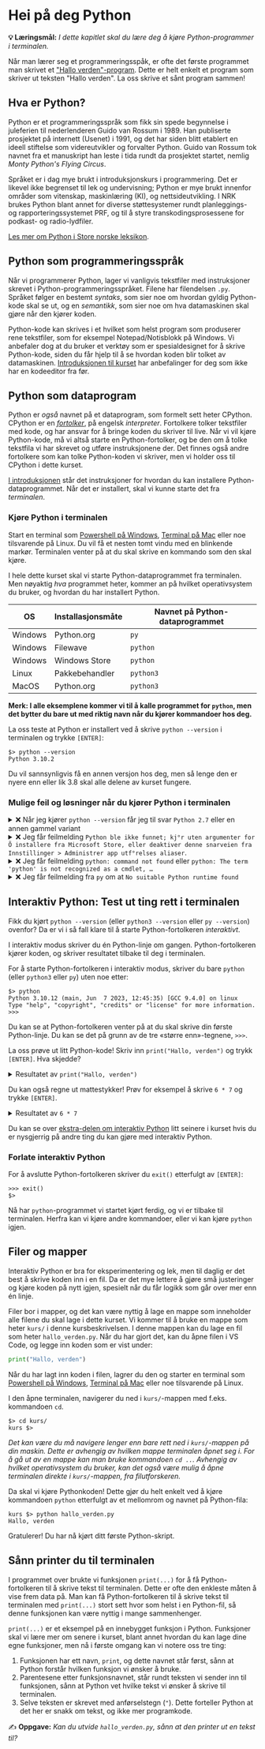 Hei på deg Python
=================
**💡 Læringsmål:** _I dette kapitlet skal du lære deg å kjøre Python-programmer i terminalen._

Når man lærer seg et programmeringsspåk, er ofte det første programmet man skrivet et ["Hallo verden"-program](https://en.wikipedia.org/wiki/%22Hello,_World!%22_program). Dette er helt enkelt et program som skriver ut teksten "Hallo verden". La oss skrive et sånt program sammen!


Hva er Python?
--------------

Python er et programmeringsspråk som fikk sin spede begynnelse i juleferien til nederlenderen Guido van Rossum i 1989.
Han publiserte prosjektet på internett (Usenet) i 1991, og det har siden blitt etablert en ideell stiftelse som videreutvikler og forvalter Python.
Guido van Rossum tok navnet fra et manuskript han leste i tida rundt da prosjektet startet, nemlig _Monty Python's Flying Circus_.

Språket er i dag mye brukt i introduksjonskurs i programmering.
Det er likevel ikke begrenset til lek og undervisning; Python er mye brukt innenfor områder som vitenskap, maskinlæring (KI), og nettsideutvikling.
I NRK brukes Python blant annet for diverse støttesystemer rundt planleggings- og rapporteringssystemet PRF, og til å styre transkodingsprosessene for podkast- og radio-lydfiler.

[Les mer om Python i Store norske leksikon](https://snl.no/Python_-_programmeringsspr%C3%A5k).


Python som programmeringsspråk
------------------------------

Når vi programmerer Python, lager vi vanligvis tekstfiler med instruksjoner skrevet i Python-programmeringsspråket.
Filene har filendelsen `.py`.
Språket følger en bestemt _syntaks_, som sier noe om hvordan gyldig Python-kode skal se ut, og en _semantikk_, som sier noe om hva datamaskinen skal gjøre når den kjører koden.

Python-kode kan skrives i et hvilket som helst program som produserer rene tekstfiler, som for eksempel Notepad/Notisblokk på Windows.
Vi anbefaler dog at du bruker et verktøy som er spesialdesignet for å skrive Python-kode, siden du får hjelp til å se hvordan koden blir tolket av datamaskinen.
[Introduksjonen til kurset](../README.md) har anbefalinger for deg som ikke har en kodeeditor fra før.


Python som dataprogram
----------------------

Python er _også_ navnet på et dataprogram, som formelt sett heter CPython.
CPython er en [_fortolker_](https://snl.no/fortolket_programmeringsspr%C3%A5k), på engelsk _interpreter_.
Fortolkere tolker tekstfiler med kode, og har ansvar for å bringe koden du skriver til live.
Når vi vil kjøre Python-kode, må vi altså starte en Python-fortolker, og be den om å tolke tekstfila vi har skrevet og utføre instruksjonene der.
Det finnes også andre fortolkere som kan tolke Python-koden vi skriver, men vi holder oss til CPython i dette kurset.

[I introduksjonen](../README.md) står det instruksjoner for hvordan du kan installere Python-dataprogrammet.
Når det er installert, skal vi kunne starte det fra _terminalen_.


### Kjøre Python i terminalen

Start en terminal som [Powershell på Windows](https://learn.microsoft.com/en-us/powershell/scripting/windows-powershell/starting-windows-powershell), [Terminal på Mac](https://support.apple.com/guide/terminal/open-or-quit-terminal-apd5265185d-f365-44cb-8b09-71a064a42125/mac) eller noe tilsvarende på Linux.
Du vil få et nesten tomt vindu med en blinkende markør.
Terminalen venter på at du skal skrive en kommando som den skal kjøre.

I hele dette kurset skal vi starte Python-dataprogrammet fra terminalen.
Men nøyaktig _hva_ programmet heter, kommer an på hvilket operativsystem du bruker, og hvordan du har installert Python.

| OS      | Installasjonsmåte | Navnet på Python-dataprogrammet |
|---------|-------------------|---------------------------------|
| Windows | Python.org        | `py`                            |
| Windows | Filewave          | `python`                        |
| Windows | Windows Store     | `python`                        |
| Linux   | Pakkebehandler    | `python3`                       |
| MacOS   | Python.org        | `python3`                       |

**Merk: I alle eksemplene kommer vi til å kalle programmet for `python`, men det bytter du bare ut med riktig navn når du kjører kommandoer hos deg.**

La oss teste at Python er installert ved å skrive `python --version` i terminalen og trykke `[ENTER]`:

```shell
$> python --version
Python 3.10.2
```

Du vil sannsynligvis få en annen versjon hos deg, men så lenge den er nyere enn eller lik 3.8 skal alle delene av kurset fungere.


### Mulige feil og løsninger når du kjører Python i terminalen

<details>
<summary>❌ Når jeg kjører <code>python --version</code> får jeg til svar <code>Python 2.7</code> eller en annen gammel variant</summary>

Prøv å kjøre `python3` i stedet for `python`:

```shell
$> python3 --version
Python 3.10.12
```

</details>
    
<details>
<summary>❌ Jeg får feilmelding <code>Python ble ikke funnet; kj°r uten argumenter for Õ installere fra Microsoft Store, eller deaktiver denne snarveien fra Innstillinger > Administrer app utf°relses aliaser</code>.</summary>

Har du installert fra Python.org? Prøv å kjøre med `py` i stedet for `python`:

```shell
$> py --version
Python 3.11.5
```
</details>

<details>
<summary>❌ Jeg får feilmelding <code>python: command not found</code> eller <code>python: The term 'python' is not recognized as a cmdlet, …</code></summary>

* Prøv med andre varianter, som `py` eller `python3`
* Er du sikker på at du har installert Python?
* Det kan hende Python ligger i ei mappe som terminalen ikke er satt opp til å søke i.
  Prøv å installere på nytt, men huke av for valg om å legge til Python i "PATH".

</details>

<details>
<summary>❌ Jeg får feilmelding fra <code>py</code> om at <code>No suitable Python runtime found</code></summary>

* På Windows blir Python-installasjonen vanligvis installert personlig.
  Åpnet du terminalen med den samme brukeren som du installerte Python med?
* Du kan eventuelt installere Python på nytt, men velge «Customize install» – da kan du velge å installere Python for alle brukerne på maskinen, og ikke bare din egen.
* Du kan også få denne feilmeldingen hvis du har installert fra Python.org, men seinere fjernet Python-installasjonen.
  Da kan `py` bli liggende igjen, men uten at den har noen Python-fortolker å bruke.
  Prøv å installere på nytt.

</details>


Interaktiv Python: Test ut ting rett i terminalen
-------------------------------------------------

Fikk du kjørt `python --version` (eller `python3 --version` eller `py --version`) ovenfor?
Da er vi i så fall klare til å starte Python-fortolkeren _interaktivt_.

I interaktiv modus skriver du én Python-linje om gangen.
Python-fortolkeren kjører koden, og skriver resultatet tilbake til deg i terminalen.

For å starte Python-fortolkeren i interaktiv modus, skriver du bare `python` (eller `python3` eller `py`) uten noe etter:

```
$> python
Python 3.10.12 (main, Jun  7 2023, 12:45:35) [GCC 9.4.0] on linux
Type "help", "copyright", "credits" or "license" for more information.
>>>
```

Du kan se at Python-fortolkeren venter på at du skal skrive din første Python-linje.
Du kan se det på grunn av de tre «større enn»-tegnene, `>>>`.

La oss prøve ut litt Python-kode!
Skriv inn `print("Hallo, verden")` og trykk `[ENTER]`.
Hva skjedde?

<details>
<summary>Resultatet av <code>print("Hallo, verden")</code></summary>

```
$> python
Python 3.10.12 (main, Jun  7 2023, 12:45:35) [GCC 9.4.0] on linux
Type "help", "copyright", "credits" or "license" for more information.
>>> print("Hallo, verden")
Hallo verden
>>>
```

</details>

Du kan også regne ut mattestykker!
Prøv for eksempel å skrive `6 * 7` og trykke `[ENTER]`.

<details>
<summary>Resultatet av <code>6 * 7</code></summary>

```
>>> 6 * 7
42
>>> 
```

</details>

Du kan se over [ekstra-delen om interaktiv Python](../ekstra/idle.md) litt seinere i kurset hvis du er nysgjerrig på andre ting du kan gjøre med interaktiv Python.


### Forlate interaktiv Python

For å avslutte Python-fortolkeren skriver du `exit()` etterfulgt av `[ENTER]`:

```
>>> exit()
$> 
```

Nå har `python`-programmet vi startet kjørt ferdig, og vi er tilbake til terminalen.
Herfra kan vi kjøre andre kommandoer, eller vi kan kjøre `python` igjen.


Filer og mapper
---------------

Interaktiv Python er bra for eksperimentering og lek, men til daglig er det best å skrive koden inn i en fil.
Da er det mye lettere å gjøre små justeringer og kjøre koden på nytt igjen, spesielt når du får logikk som går over mer enn én linje.

Filer bor i mapper, og det kan være nyttig å lage en mappe som inneholder alle filene du skal lage i dette kurset. Vi kommer til å bruke en mappe som heter `kurs/` i denne kursbeskrivelsen. I denne mappen kan du lage en fil som heter `hallo_verden.py`. Når du har gjort det, kan du åpne filen i VS Code, og legge inn koden som er vist under:

```python
print("Hallo, verden")
```

Når du har lagt inn koden i filen, lagrer du den og starter en terminal som [Powershell på Windows](https://learn.microsoft.com/en-us/powershell/scripting/windows-powershell/starting-windows-powershell), [Terminal på Mac](https://support.apple.com/guide/terminal/open-or-quit-terminal-apd5265185d-f365-44cb-8b09-71a064a42125/mac) eller noe tilsvarende på Linux.

I den åpne terminalen, navigerer du ned i `kurs/`-mappen med f.eks. kommandoen `cd`.

```shell
$> cd kurs/
kurs $>
```

_Det kan være du må navigere lenger enn bare rett ned i `kurs/`-mappen på din maskin. Dette er avhengig av hvilken mappe terminalen åpnet seg i. For å gå ut av en mappe kan man bruke kommandoen `cd ..`. Avhengig av hvilket operativsystem du bruker, kan det også være mulig å åpne terminalen direkte i `kurs/`-mappen, fra filutforskeren._

Da skal vi kjøre Pythonkoden! Dette gjør du helt enkelt ved å kjøre kommandoen `python` etterfulgt av et mellomrom og navnet på Python-fila:

```shell
kurs $> python hallo_verden.py
Hallo, verden
```

Gratulerer! Du har nå kjørt ditt første Python-skript.


Sånn printer du til terminalen
------------------------------
I programmet over brukte vi funksjonen `print(...)` for å få Python-fortolkeren til å skrive tekst til terminalen.
Dette er ofte den enkleste måten å vise frem data på.
Man kan få Python-fortolkeren til å skrive tekst til terminalen med `print(...)` stort sett hvor som helst i en Python-fil, så denne funksjonen kan være nyttig i mange sammenhenger.

`print(...)` er et eksempel på en innebygget funksjon i Python. Funksjoner skal vi lære mer om senere i kurset, blant annet hvordan du kan lage dine egne funksjoner, men nå i første omgang kan vi notere oss tre ting:
1. Funksjonen har ett navn, `print`, og dette navnet står først, sånn at Python forstår hvilken funksjon vi ønsker å bruke.
2. Parentesene etter funksjonsnavnet, står rundt teksten vi sender inn til funksjonen, sånn at Python vet hvilke tekst vi ønsker å skrive til terminalen.
3. Selve teksten er skrevet med anførselstegn (`"`). Dette forteller Python at det her er snakk om tekst, og ikke mer programkode.

✍️ **Oppgave:** _Kan du utvide `hallo_verden.py`, sånn at den printer ut en tekst til?_

